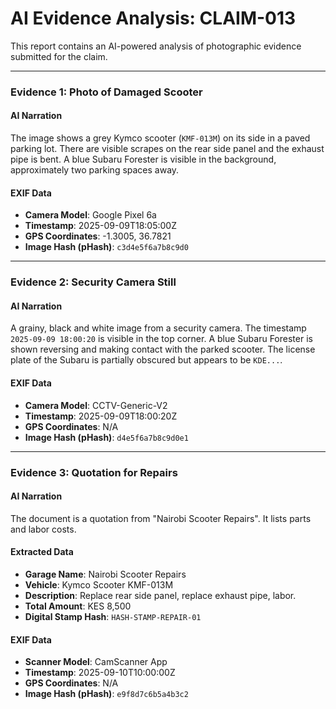 # AI Evidence Analysis: CLAIM-013

This report contains an AI-powered analysis of photographic evidence submitted for the claim.

---

### **Evidence 1: Photo of Damaged Scooter**

#### AI Narration
The image shows a grey Kymco scooter (`KMF-013M`) on its side in a paved parking lot. There are visible scrapes on the rear side panel and the exhaust pipe is bent. A blue Subaru Forester is visible in the background, approximately two parking spaces away.

#### EXIF Data
- **Camera Model**: Google Pixel 6a
- **Timestamp**: 2025-09-09T18:05:00Z
- **GPS Coordinates**: -1.3005, 36.7821
- **Image Hash (pHash)**: `c3d4e5f6a7b8c9d0`

---

### **Evidence 2: Security Camera Still**

#### AI Narration
A grainy, black and white image from a security camera. The timestamp `2025-09-09 18:00:20` is visible in the top corner. A blue Subaru Forester is shown reversing and making contact with the parked scooter. The license plate of the Subaru is partially obscured but appears to be `KDE...`.

#### EXIF Data
- **Camera Model**: CCTV-Generic-V2
- **Timestamp**: 2025-09-09T18:00:20Z
- **GPS Coordinates**: N/A
- **Image Hash (pHash)**: `d4e5f6a7b8c9d0e1`

---

### **Evidence 3: Quotation for Repairs**

#### AI Narration
The document is a quotation from "Nairobi Scooter Repairs". It lists parts and labor costs.

#### Extracted Data
- **Garage Name**: Nairobi Scooter Repairs
- **Vehicle**: Kymco Scooter KMF-013M
- **Description**: Replace rear side panel, replace exhaust pipe, labor.
- **Total Amount**: KES 8,500
- **Digital Stamp Hash**: `HASH-STAMP-REPAIR-01`

#### EXIF Data
- **Scanner Model**: CamScanner App
- **Timestamp**: 2025-09-10T10:00:00Z
- **GPS Coordinates**: N/A
- **Image Hash (pHash)**: `e9f8d7c6b5a4b3c2`
